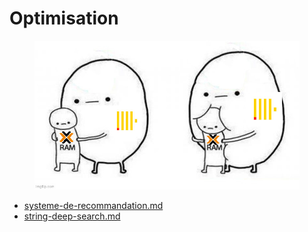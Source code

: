 # Optimisation

<figure><img src="../../.gitbook/assets/9k.png" alt=""><figcaption></figcaption></figure>

* [systeme-de-recommandation.md](systeme-de-recommandation.md "mention")
* [string-deep-search.md](string-deep-search.md "mention")
